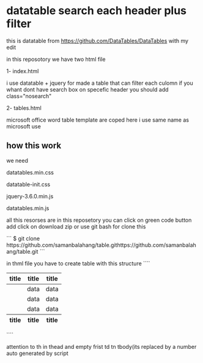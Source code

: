 # datatable search each header plus filter
this is datatable from https://github.com/DataTables/DataTables with my edit
<p>
  in this reposotory we have two html file
</p>
<p>
  1- index.html
 </p>
<p>
i use datatable + jquery for made a table that can filter each culomn if you whant dont have search box on specefic header you should add class="nosearch"
</p>
<p>
  2- tables.html
</p>
<p>
microsoft office word table template are coped here i use same name as microsoft use   
  </p>
  
## how this work
<p>we need </p>
<p>
datatables.min.css
  </p>
  <p>
datatable-init.css
  </p>
  <p>
jquery-3.6.0.min.js
  </p>
    <p>
datatables.min.js
  </p>
  <p>
  all this resorses are in this reposetory you can click on green code button add click on download zip or use git bash for clone this
  </p>
```	$ git clone https://github.com/samanbalahang/table.githttps://github.com/samanbalahang/table.git
```

<p>
  in thml file you have to create table with this structure
````
   <table class="datatable">
        <thead>
            <tr>
                <th class="nosearch">title</th>
                <th>title</th>
                <th>title</th>
            </tr>
        </thead>
        <tbody>
            <tr>
                <td></td>
                <td>data</td>
                <td>data</td>
            </tr>
            <tr>
                <td></td>
                <td>data</td>
                <td>data</td>
            </tr>
            <tr>
                <td></td>
                <td>data</td>
                <td>data</td>
            </tr>
        </tbody>
        <tfoot>
            <tr>
                <th>title</th>
                <th>title</th>
                <th>title</th>
            </tr>
        </tfoot>
    </table>
````
  <p>
  attention to th in thead and empty frist td tn tbody(its replaced by a number auto generated by script
